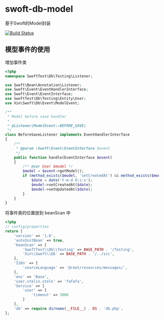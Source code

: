 # swoft-db-model
基于Swoft的Model封装

[![Build Status](https://travis-ci.org/limingxinleo/swoft-db-model.svg?branch=master)](https://travis-ci.org/limingxinleo/swoft-db-model)

## 模型事件的使用

增加事件类

~~~php
<?php
namespace SwoftTest\Db\Testing\Listener;

use Swoft\Bean\Annotation\Listener;
use Swoft\Event\EventHandlerInterface;
use Swoft\Event\EventInterface;
use SwoftTest\Db\Testing\Entity\User;
use Xin\Swoft\Db\Event\ModelEvent;

/**
 * Model before save handler
 *
 * @Listener(ModelEvent::BEFORE_SAVE)
 */
class BeforeSaveListener implements EventHandlerInterface
{
    /**
     * @param \Swoft\Event\EventInterface $event
     */
    public function handle(EventInterface $event)
    {
        /** @var User $model */
        $model = $event->getModel();
        if (method_exists($model, 'setCreatedAt') && method_exists($model, 'setUpdatedAt')) {
            $date = date('Y-m-d H:i:s');
            $model->setCreatedAt($date);
            $model->setUpdatedAt($date);
        }
    }
}
~~~

将事件类的位置放到 beanScan 中

~~~php
<?php
// config/properties
return [
    'version' => '1.0',
    'autoInitBean' => true,
    'beanScan' => [
        'SwoftTest\\Db\\Testing' => BASE_PATH . '/Testing',
        'Xin\\Swoft\\Db' => BASE_PATH . '/../src',
    ],
    'I18n' => [
        'sourceLanguage' => '@root/resources/messages/',
    ],
    'env' => 'Base',
    'user.stelin.steln' => 'fafafa',
    'Service' => [
        'user' => [
            'timeout' => 3000
        ]
    ],
    'db' => require dirname(__FILE__) . DS . 'db.php',
];
~~~
